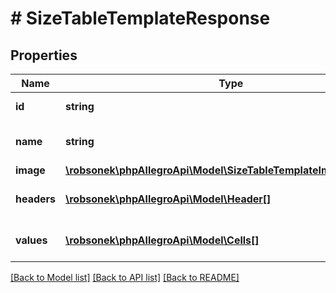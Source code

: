 # # SizeTableTemplateResponse

## Properties

Name | Type | Description | Notes
------------ | ------------- | ------------- | -------------
**id** | **string** | size table template id |
**name** | **string** | size table template name |
**image** | [**\robsonek\phpAllegroApi\Model\SizeTableTemplateImageResponse**](SizeTableTemplateImageResponse.md) |  | [optional]
**headers** | [**\robsonek\phpAllegroApi\Model\Header[]**](Header.md) | size table template headers |
**values** | [**\robsonek\phpAllegroApi\Model\Cells[]**](Cells.md) | size table template cells |

[[Back to Model list]](../../README.md#models) [[Back to API list]](../../README.md#endpoints) [[Back to README]](../../README.md)
